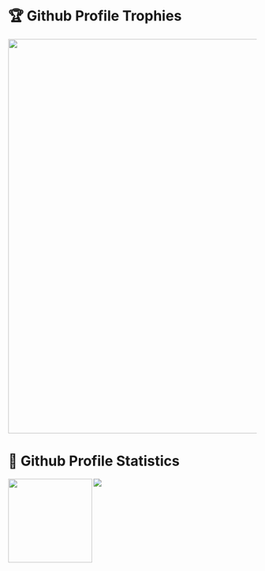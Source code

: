 <h1>🏆 Github Profile Trophies</h1>
<a href="https://github.com/NoIdeaIndustry/github-profile-trophy">
  <img width=800 src="https://github-profile-trophy.vercel.app/?username=NoIdeaIndustry&theme=onedark&no-frame=true&column=-1&margin-w=10&rank=A&rank=B&rank=C"/>
</a>

<h1>🚀 Github Profile Statistics</h1>
<div><img height="170" align="left" src="https://github-readme-stats.noideaindustry.vercel.app/api?username=NoIdeaIndustry&count_private=true&include_all_commits=true&theme=onedark&show_icons=true" />
<img src="https://github-readme-stats.vercel.app/api/top-langs/?username=NoIdeaIndustry&layout=compact&theme=onedark&langs_count=6&hide=HLSL,ShaderLab,Makefile,GLSL&count_private=true" />
</div>

